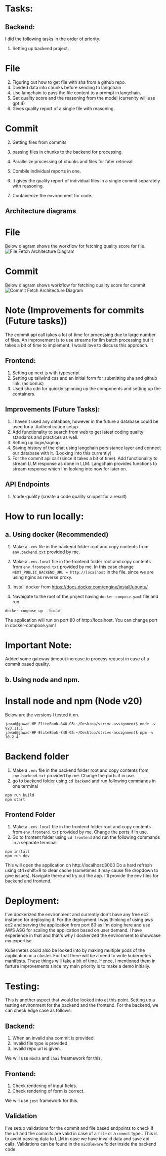 # Tasks:

## Backend:

I did the following tasks in the order of priority.

1. Setting up backend project.

# File

2. Figuring out how to get file with sha from a github repo.
3. Divided data into chunks before sending to langchain
4. Use langchain to pass the file content to a prompt in langchain.
5. Get quality score and the reasoning from the model (currenlty will use gpt 4)
6. Gives quality report of a single file with reasoning.

# Commit

2. Getting files from commits
3. passing files in chunks to the backend for processing.
4. Parallelize processing of chunks and files for fater retrieval
5. Combile individual reports in one.
6. It gives the quality report of individual files in a single commit separately with reasoning.

7. Containerize the environment for code.

## Architecture diagrams

# File

Below diagram shows the workflow for fetching quality score for file.
![File Fetch Architecture Diagram](./assets/architecture-backend-api-files.drawio__.png "File Fetch Architecture Diagram")

# Commit

Below diagram shows workflow for fetching quality score for commit
![Commit Fetch Architecture Diagram](./assets/architecture-backend-api-commits.drawio__.png "Commit Fetch Architecture Diagram")

# Note (Improvements for commits (Future tasks))

The commit api call takes a lot of time for processing due to large number of files.
An improvement is to use streams for llm batch processing but it takes a bit of time to implement.
I would love to discuss this approach.

## Frontend:

1. Setting up next js with typescript
2. Setting up tailwind css and an initial form for submitting sha and github link. (as bonus)
3. Used sha cdn for quickly spinning up the components and setting up the containers.

## Improvements (Future Tasks):

1. I haven't used any database, however in the future a database could be used for
   a. Authentication setup
2. Add functionality to search from web to get latest coding quality standards and practices as well.
3. Setting up login/signup
4. Saving history of the chat using langchain persistance layer and connect our database with it. (Looking into this currently)
5. For the commit api call (since it takes a bit of time). Add functionality to stream LLM response as done in LLM. Langchain provides functions to stream response which I'm looking into now for later on.

## API Endpoints

1. /code-quality
   (create a code quality snippet for a result)

# How to run locally:

## a. Using docker (Recommended)

1. Make a `.env` file in the backend folder root and copy contents from `env.backend.txt` provided by me.

2. Make a `.env.local` file in the frontend folder root and copy contents from `env.frontend.txt` provided by me. In this case change `NEXT_PUBLIC_BACKEND_URL = http://localhost` in the file. since we are using nginx as reverse proxy.

3. Install docker from https://docs.docker.com/engine/install/ubuntu/
4. Navaigate to the root of the project having `docker-compose.yaml` file and run

```
docker-compose up --build
```

The application will run on port 80 of http://localhost. You can change port in docker-compose.yaml

# Important Note:

Added some gateway timeout increase to process request in case of a commit based quality.

## b. Using node and npm.

# Install node and npm (Node v20)

Below are the versions I tested it on.

```
jawad@jawad-HP-EliteBook-840-G5:~/Desktop/strive-assignment$ node -v
v20.11.1
jawad@jawad-HP-EliteBook-840-G5:~/Desktop/strive-assignment$ npm -v
10.2.4
```

# Backend folder

1. Make a `.env` file in the backend folder root and copy contents from `env.backend.txt` provided by me. Change the ports if in use.
2. go to backend folder using `cd backend` and run following commands in one terminal

```
npm run build
npm start
```

## Frontend Folder

1. Make a `.env.local` file in the frontend folder root and copy contents from `env.frontend.txt` provided by me. Change the ports if in use.
2. Go to frontent folder using `cd frontend` and run the following commands in a separate terminal

```
npm install
npm run dev
```

This will open the application on http://localhost:3000 Do a hard refresh using ctrl+shift+R to clear cache (sometimes it may cause file dropdown to give issues). Navigate there and try out the app.
I'll provide the env files for backend and frontend.

# Deployment:

I've dockerized the environment and currently don't have any free ec2 instance for deploying it.
For the deployment I was thinking of using aws ec2 and serving the application from port 80 as I'm doing here and use AWS ASG for scaling the application based on user demand. I have experience in that and that's why I dockerized the environment to showcase my expertise.

Kubernetes could also be looked into by making multiple pods of the application in a cluster. For that
there will be a need to write kubernetes manifests. These things will take a bit of time. Hence, I mentioned them in furture improvements since my main priority is to make a demo initially.

# Testing:

This is another aspect that would be looked into at this point. Setting up a testing environment for the backend and the frontend. For the backend, we can check edge case as follows:

## Backend:

1. When an invalid sha commit is provided.
2. Invalid file type is provided.
3. Invaild repo url is given.

We will use `mocha` and `chai` freamework for this.

## Frontend:

1. Check rendering of input fields.
2. Check rendering of form is correct.

We will use `jest` framework for this.

## Validation

I've setup validations for the commit and file based endpoints to check if the url and the commits are valid in case of a `file` or a `commit` type..
This is to avoid passing data to LLM in case we have invalid data and save api calls.
Validations can be found in the `middleware` folder inside the backend code.
